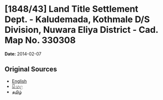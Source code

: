 # [1848/43] Land Title Settlement Dept. - Kaludemada, Kothmale D/S Division, Nuwara Eliya District - Cad. Map No. 330308

**Date:** 2014-02-07

## Original Sources

- [English](https://documents.gov.lk/view/extra-gazettes/2014/2/1848-43_E.pdf)
- [සිංහල](https://documents.gov.lk/view/extra-gazettes/2014/2/1848-43_S.pdf)
- [தமிழ்](https://documents.gov.lk/view/extra-gazettes/2014/2/1848-43_T.pdf)

